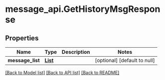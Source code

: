 # message_api.GetHistoryMsgResponse
## Properties

| Name | Type | Description | Notes |
|------------ | ------------- | ------------- | -------------|
| **message\_list** | [**List**](models.MessageModel.md) |  | [optional] [default to null] |

[[Back to Model list]](../README.md#documentation-for-models) [[Back to API list]](../README.md#documentation-for-api-endpoints) [[Back to README]](../README.md)

